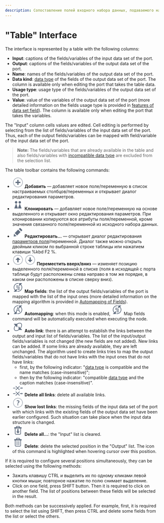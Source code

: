 ```yaml
---
description: Сопоставление полей входного набора данных, подаваемого на обработку алгоритмом узла Loginom, и выходного набора данных в таблице соответствия. Столбцы таблицы соответствия входных и выходных полей. Сопоставление полей. Команды мастера настройки сопоставления полей. Одновременная настройка нескольких полей.
---
```

# "Table" Interface

The interface is represented by a table with the following columns:

* **Input**: captions of the fields/variables of the input data set of the port.
* **Output**: captions of the fields/variables of the output data set of the port.
* **Name**: names of the fields/variables of the output data set of the port.
* **Data kind**: [data type](./../../data/datatype.md) of the fields of the output data set of the port. The column is available only when editing the port that takes the table data.
* **Usage type**: usage type of the fields/variables of the output data set of the port.
* **Value**: value of the variables of the output data set of the port (more detailed information on the fields usage type is provided in [features of data set field](./../../data/datasetfieldfeatures.md)). The column is available only when editing the port that takes the variables.

The "Input" column cells values are edited. Cell editing is performed by selecting from the list of fields/variables of the input data set of the port. Thus, each of the output fields/variables can be mapped with field/variable of the input data set of the port.

> **Note:** The fields/variables that are already available in the table and also fields/variables with [incompatible data type](./../../data/compatibility.md) are excluded from the selection list.

The table toolbar contains the following commands:

* ![](./../../images/icons/common/toolbar-controls/plus_default.svg) **Добавить** — добавляет новое поле/переменную в список настраиваемых столбцов/переменных и открывает диалог редактирования параметров.
* ![](./../../images/icons/common/toolbar-controls/clone_default.svg) **Клонировать** — добавляет новое поле/переменную на основе выделенного и открывает окно редактирования параметров. При клонировании копируются все атрибуты поля/переменной, кроме значения связанного поля/переменной из исходного набора данных.
* ![](./../../images/icons/common/toolbar-controls/edit_default.svg) **Редактировать...** — открывает диалог редактирования [параметров поля](./../../data/datasetfieldfeatures.md)/переменной. Диалог также можно открыть двойным кликом по выбранной строке таблицы или нажатием клавиши %kbd F2 %.
* ![](./../../images/icons/common/toolbar-controls/moveup_default.svg) ![](./../../images/icons/common/toolbar-controls/movedown_default.svg) **Переместить вверх/вниз** — изменяет позицию выделенного поля/переменной в списке (поля в исходящей с порта таблице будут расположены слева направо в том же порядке, в каком они расположены в списке сверху вниз).
* ![](./../../images/icons/common/toolbar-controls/sync-columns_default.svg) **Map fields**: the list of the output fields/variables of the port is mapped with the list of the input ones (more detailed information on the mapping algorithm is provided in [Automapping of Fields](./automapping-of-fields.md)).
* ![](./../../images/icons/common/toolbar-controls/auto-sync-columns_default.svg) **Automapping**: when this mode is enabled, ![](./../../images/icons/common/toolbar-controls/sync-columns_default.svg) Map fields command will be automatically executed when executing the node.
* ![](./../../images/icons/common/toolbar-controls/auto-connect_default.svg) **Auto link**: there is an attempt to establish the links between the output and input list of fields/variables. The list of the input/output fields/variables is not changed (the new fields are not added). New links can be added. If some links are already available, they are left unchanged. The algorithm used to create links tries to map the output fields/variables that do not have links with the input ones that do not have links:
   * first, by the following indicator: "[data type](./../../data/datatype.md) is compatible and the name matches (case-insensitive)";
   * then by the following indicator: "compatible [data type](./../../data/datatype.md) and the caption matches (case-insensitive)".
* ![](./../../images/icons/common/toolbar-controls/remove-all-links_default.svg) **Delete all links**: delete all available links.
* ![](./../../images/icons/common/toolbar-controls/help_default.svg) **Show lost links**: the missing fields of the input data set of the port with which links with the existing fields of the output data set have been earlier configured. Such situation can take place when the input data structure is changed.
* ![](./../../images/icons/common/toolbar-controls/delete-all_default.svg) **Delete all...**: the "Input" list is cleared.
* ![](./../../images/icons/common/toolbar-controls/delete_default.svg) **Delete**: delete the selected position in the "Output" list. The icon of this command is highlighted when hovering cursor over this position.

If it is required to configure several positions simultaneously, they can be selected using the following methods:

* Зажать клавишу CTRL и выделить их по одному кликами левой кнопки мыши; повторное нажатие по полю снимает выделение.
* Click on one field, press SHIFT button. Then it is required to click on another field. The list of positions between these fields will be selected in the result.

Both methods can be successively applied. For example, first, it is required to select the list using SHIFT, then press CTRL and delete some fields from the list or select the others.
